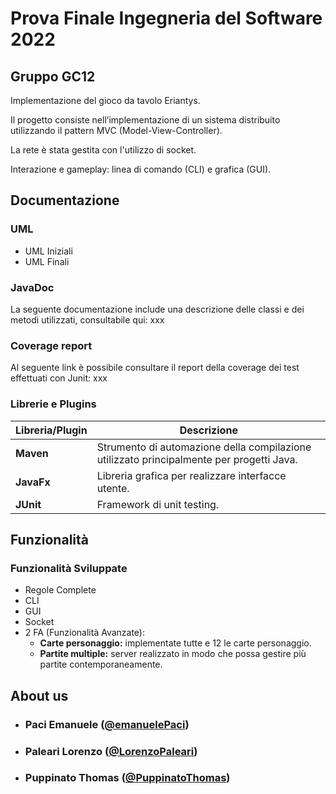 # Prova Finale Ingegneria del Software 2022
## Gruppo GC12

Implementazione del gioco da tavolo Eriantys.

Il progetto consiste nell’implementazione di un sistema distribuito utilizzando il pattern MVC (Model-View-Controller).

La rete è stata gestita con l'utilizzo di socket.

Interazione e gameplay: linea di comando (CLI) e grafica (GUI).

## Documentazione

### UML
- UML Iniziali
- UML Finali

### JavaDoc
La seguente documentazione include una descrizione delle classi e dei metodi utilizzati, consultabile qui: xxx

### Coverage report
Al seguente link è possibile consultare il report della coverage dei test effettuati con Junit: xxx


### Librerie e Plugins
|Libreria/Plugin|Descrizione|
|---------------|-----------|
|__Maven__|Strumento di automazione della compilazione utilizzato principalmente per progetti Java.|
|__JavaFx__|Libreria grafica per realizzare interfacce utente.|
|__JUnit__|Framework di unit testing.|

## Funzionalità
### Funzionalità Sviluppate
- Regole Complete
- CLI
- GUI
- Socket
- 2 FA (Funzionalità Avanzate):
    - __Carte personaggio:__ implementate tutte e 12 le carte personaggio.
    - __Partite multiple:__ server realizzato in modo che possa gestire più partite contemporaneamente.

## About us
- ###        Paci Emanuele ([@emanuelePaci](https://github.com/emanuelePaci))
- ###        Paleari Lorenzo ([@LorenzoPaleari](https://github.com/LorenzoPaleari))
- ###        Puppinato Thomas ([@PuppinatoThomas](https://github.com/PuppinatoThomas))
